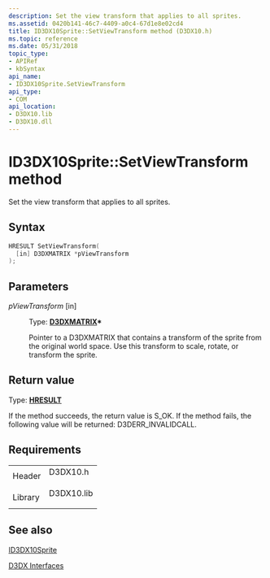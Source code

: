 ```yaml
---
description: Set the view transform that applies to all sprites.
ms.assetid: 0420b141-46c7-4409-a0c4-67d1e8e02cd4
title: ID3DX10Sprite::SetViewTransform method (D3DX10.h)
ms.topic: reference
ms.date: 05/31/2018
topic_type: 
- APIRef
- kbSyntax
api_name: 
- ID3DX10Sprite.SetViewTransform
api_type: 
- COM
api_location: 
- D3DX10.lib
- D3DX10.dll
---
```


# ID3DX10Sprite::SetViewTransform method

Set the view transform that applies to all sprites.

## Syntax


```C++
HRESULT SetViewTransform(
  [in] D3DXMATRIX *pViewTransform
);
```



## Parameters

<dl> <dt>

*pViewTransform* \[in\]
</dt> <dd>

Type: **[**D3DXMATRIX**](../direct3d9/d3dxmatrix.md)\***

Pointer to a D3DXMATRIX that contains a transform of the sprite from the original world space. Use this transform to scale, rotate, or transform the sprite.

</dd> </dl>

## Return value

Type: **[**HRESULT**](https://msdn.microsoft.com/library/Bb401631(v=MSDN.10).aspx)**

If the method succeeds, the return value is S\_OK. If the method fails, the following value will be returned: D3DERR\_INVALIDCALL.

## Requirements



|                    |                                                                                       |
|--------------------|---------------------------------------------------------------------------------------|
| Header<br/>  | <dl> <dt>D3DX10.h</dt> </dl>   |
| Library<br/> | <dl> <dt>D3DX10.lib</dt> </dl> |



## See also

<dl> <dt>

[ID3DX10Sprite](id3dx10sprite.md)
</dt> <dt>

[D3DX Interfaces](d3d10-graphics-reference-d3dx10-interfaces.md)
</dt> </dl>

 

 
